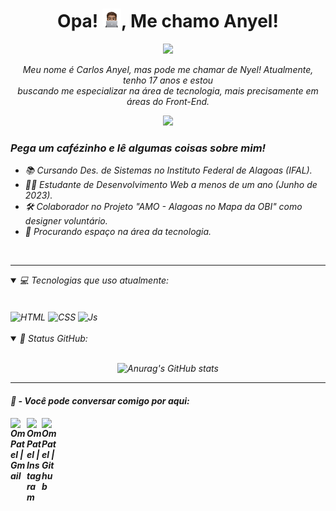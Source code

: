 <h1 align="center">Opa! <img src="img/Imagem 7.png" width="30px">, Me chamo Anyel! </h1>
<p align="center">
  <a href="https://github.com/Ratheshan03/readme-typing-svg"><img src="https://readme-typing-svg.herokuapp.com?lines=Desenvolvedor+Web+Iniciante;Designer;Apaixonado+pela+Tecnologia!+<3&center=true&width=500&height=50"></a>
</p>

<p align="center">
  <em>
    Meu nome é Carlos Anyel, mas pode me chamar de Nyel! Atualmente, tenho 17 anos e estou
    <br>
    buscando me especializar na área de tecnologia, mais precisamente em áreas do Front-End.
  <br>
</p>

<p align="center">
  <img src="https://media.tenor.com/a_JvvZ_a5dAAAAAi/sonic-fox.gif" width="100px">
</p>

<h3>Pega um cafézinho e lê algumas coisas sobre mim!</h3>

- 📚 Cursando Des. de Sistemas no Instituto Federal de Alagoas (IFAL).
- 👨‍💻 Estudante de Desenvolvimento Web a menos de um ano (Junho de 2023).
- 🛠️ Colaborador no Projeto "AMO - Alagoas no Mapa da OBI" como designer voluntário.
- 💸 Procurando espaço na área da tecnologia.
<br>

---

<details open="">
<summary>
  💻 Tecnologias que uso atualmente:
</summary>
<br>
 <br>
<img align="center" alt="HTML" width="30" src="https://cdn.jsdelivr.net/gh/devicons/devicon/icons/html5/html5-original.svg">      
<img align="center" alt="CSS" width="30" src="https://cdn.jsdelivr.net/gh/devicons/devicon/icons/css3/css3-original.svg">
<img align="center" alt="Js" width="30"  src="https://cdn.jsdelivr.net/gh/devicons/devicon/icons/javascript/javascript-original.svg">
<br>
 <br>
</details>

<details open="">
  <summary>📔 Status GitHub:</summary>
  <br>
  <p align="center">
    <img src="https://github-readme-stats.vercel.app/api?username=nyelkk&theme=dark&show_icons=true" alt="Anurag's GitHub stats">
  </p>
</details>

---

<h4>📝 - Você pode conversar comigo por aqui:<h4>


<a href="mailto:carlosanyel097@gmail.com">
  <img align="left" alt="Om Patel | Gmail" width="26px" src="https://www.vectorlogo.zone/logos/gmail/gmail-icon.svg" />
</a>
<a href="https://www.instagram.com/nyel_kk/">
  <img align="left" alt="Om Patel | Instagram" width="24px" src="https://www.vectorlogo.zone/logos/instagram/instagram-icon.svg" />
</a>
<a href="https://github.com/nyelkk">
  <img align="left" alt="Om Patel | Github" width="26px" src="https://www.vectorlogo.zone/logos/github/github-tile.svg" />
</a>
<br>
  
